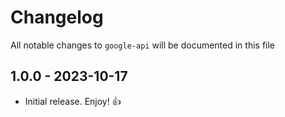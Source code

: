 # Changelog

All notable changes to `google-api` will be documented in this file

## 1.0.0 - 2023-10-17

- Initial release. Enjoy! 👍
